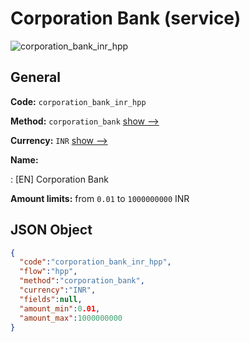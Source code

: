 
# Corporation Bank (service) 
![corporation_bank_inr_hpp](https://static.openfintech.io/payment_methods/corporation_bank_inr_hpp/logo.svg?w=400&c=v0.59.26#w200)  

## General 
 
**Code:** `corporation_bank_inr_hpp` 
 
**Method:** `corporation_bank` 
 [show -->](/payment-methods/corporation_bank/) 
 
**Currency:** `INR` [show -->](/currencies/INR/) 
 
**Name:** 
 
:	[EN] Corporation Bank 
 
**Amount limits:** from `0.01` to `1000000000` INR 

## JSON Object 

```json
{
  "code":"corporation_bank_inr_hpp",
  "flow":"hpp",
  "method":"corporation_bank",
  "currency":"INR",
  "fields":null,
  "amount_min":0.01,
  "amount_max":1000000000
}
```  
